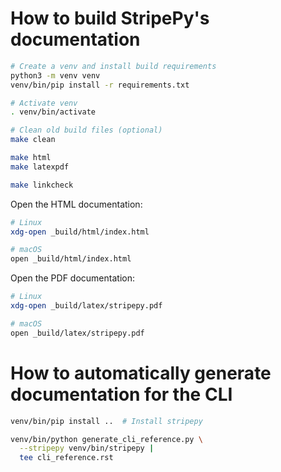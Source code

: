 <!--
Copyright (C) 2024 Roberto Rossini <roberros@uio.no>

SPDX-License-Identifier: MIT
-->

# How to build StripePy's documentation

```bash
# Create a venv and install build requirements
python3 -m venv venv
venv/bin/pip install -r requirements.txt

# Activate venv
. venv/bin/activate

# Clean old build files (optional)
make clean

make html
make latexpdf

make linkcheck
```

Open the HTML documentation:

```bash
# Linux
xdg-open _build/html/index.html

# macOS
open _build/html/index.html
```

Open the PDF documentation:

```bash
# Linux
xdg-open _build/latex/stripepy.pdf

# macOS
open _build/latex/stripepy.pdf
```

# How to automatically generate documentation for the CLI

```bash
venv/bin/pip install ..  # Install stripepy

venv/bin/python generate_cli_reference.py \
  --stripepy venv/bin/stripepy |
  tee cli_reference.rst
```
